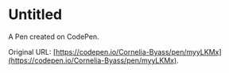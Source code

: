 # Untitled

A Pen created on CodePen.

Original URL: [https://codepen.io/Cornelia-Byass/pen/myyLKMx](https://codepen.io/Cornelia-Byass/pen/myyLKMx).

